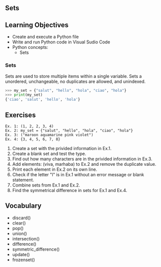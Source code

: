 ## Sets

## Learning Objectives
- Create and execute a Python file
- Write and run Python code in Visual Sudio Code
- Python concepts: 
  - Sets
 
 
### Sets
Sets are used to store multiple items within a single variable. Sets a unordered, unchangeable, no duplicates are allowed, and unindexed.

``` Python
>>> my_set = {"salut", "hello", "hola", "ciao", "hola"}
>>> print(my_set)
{'ciao', 'salut', 'hello', 'hola'}

```

## Exercises
    Ex. 1: (1, 2, 2, 3, 4)
    Ex. 2: my_set = {"salut", "hello", "hola", "ciao", "hola"}
    Ex. 3: ("maroon aquamarine pink violet")
    Ex. 4: {3, 4, 5, 6, 7, 8}


1. Create a set with the privided information in Ex.1.
2. Create a blank set and test the type.
3. Find out how many characters are in the privided information in Ex.3.
4. Add elements: (viva, marhaba) to Ex.2 and remove the duplicate value.
5. Print each element in Ex.2 on its own line.
6. Check if the letter "l" is in Ex.1 without an error message or blank statement.
7. Combine sets from Ex.1 and Ex.2.
8. Find the symmetrical difference in sets for Ex.1 and Ex.4.


## Vocabulary
- discard()
- clear()
- pop()
- union()
- intersection()
- difference()
- symmetric_difference()
- update()
- frozenset()
